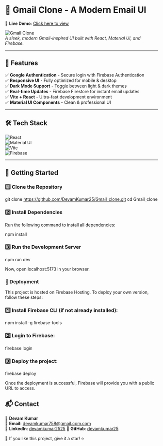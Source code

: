 # 📧 Gmail Clone - A Modern Email UI  

🚀 **Live Demo**: [Click here to view](https://clone-8183b.web.app/main)  

![Gmail Clone](https://user-images.githubusercontent.com/your-image-link-here)  
*A sleek, modern Gmail-inspired UI built with React, Material UI, and Firebase.*  

---

## 🎯 Features  
✅ **Google Authentication** - Secure login with Firebase Authentication  
✅ **Responsive UI** - Fully optimized for mobile & desktop  
✅ **Dark Mode Support** - Toggle between light & dark themes  
✅ **Real-time Updates** - Firebase Firestore for instant email updates  
✅ **Vite + React** - Ultra-fast development environment  
✅ **Material UI Components** - Clean & professional UI  

---

## 🛠 Tech Stack  
![React](https://img.shields.io/badge/React-18.2-blue?style=for-the-badge&logo=react)  
![Material UI](https://img.shields.io/badge/Material%20UI-React-blue?style=for-the-badge&logo=mui)  
![Vite](https://img.shields.io/badge/Vite-Fast%20Bundler-purple?style=for-the-badge&logo=vite)  
![Firebase](https://img.shields.io/badge/Firebase-Hosting-yellow?style=for-the-badge&logo=firebase)  

---

## 🚀 Getting Started  

### 1️⃣ Clone the Repository  

git clone https://github.com/DevamKumar25/Gmail_clone.git
cd Gmail_clone


### 2️⃣ Install Dependencies  
Run the following command to install all dependencies:  


npm install  


### 3️⃣ Run the Development Server

npm run dev  

Now, open localhost:5173 in your browser.


### 📌 Deployment
This project is hosted on Firebase Hosting. To deploy your own version, follow these steps:

### 1️⃣ Install Firebase CLI (if not already installed):
npm install -g firebase-tools  

### 2️⃣ Login to Firebase:
firebase login  

### 3️⃣ Deploy the project:
firebase deploy  

Once the deployment is successful, Firebase will provide you with a public URL to access.



## 📬 Contact  
👤 **Devam Kumar**  
📧 **Email**: [devamkumar758@gmail.com.com](mailto:devamkumar758@gmail.com)  
🔗 **LinkedIn**: [devamkumar2525](https://www.linkedin.com/in/devamkumar2525/)
🔗 **GitHub**: [devamkumar25](https://github.com/DevamKumar25)  


🌟 If you like this project, give it a star! ⭐
